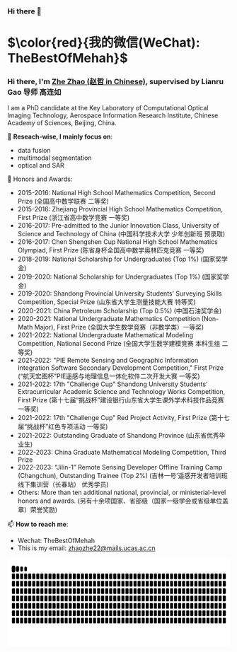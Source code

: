 ### Hi there 👋
# $\color{red}{我的微信(WeChat): TheBestOfMehah}$
### Hi there, I'm [Zhe Zhao (赵哲 in Chinese)]([https://yimiandai.work/](https://scholar.google.com/citations?user=aSPDpmgAAAAJ&hl=zh-CN)), supervised by Lianru Gao 导师 高连如

I am a PhD candidate at the Key Laboratory of Computational Optical Imaging Technology, Aerospace Information Research Institute, Chinese Academy of Sciences, Beijing, China.

🔭 **Reseach-wise, I mainly focus on**:
- data fusion
- multimodal segmentation
- optical and SAR

🏅 Honors and Awards:
- 2015-2016: National High School Mathematics Competition, Second Prize (全国高中数学联赛 二等奖)
- 2015-2016: Zhejiang Provincial High School Mathematics Competition, First Prize (浙江省高中数学竞赛 一等奖)
- 2016-2017: Pre-admitted to the Junior Innovation Class, University of Science and Technology of China (中国科学技术大学 少年创新班 预录取)
- 2016-2017: Chen Shengshen Cup National High School Mathematics Olympiad, First Prize (陈省身杯全国高中数学奥林匹克竞赛 一等奖)
- 2018-2019: National Scholarship for Undergraduates (Top 1%) (国家奖学金)
- 2019-2020: National Scholarship for Undergraduates (Top 1%) (国家奖学金)
- 2019-2020: Shandong Provincial University Students’ Surveying Skills Competition, Special Prize (山东省大学生测量技能大赛  特等奖)
- 2020-2021: China Petroleum Scholarship (Top 0.5%) (中国石油奖学金)
- 2020-2021: National Undergraduate Mathematics Competition (Non-Math Major), First Prize (全国大学生数学竞赛（非数学类）一等奖)
- 2021-2022: National Undergraduate Mathematical Modeling Competition, National Second Prize (全国大学生数学建模竞赛 本科生组 二等奖)
- 2021-2022: "PIE Remote Sensing and Geographic Information Integration Software Secondary Development Competition," First Prize (“航天宏图杯”PIE遥感与地理信息一体化软件二次开发大赛 一等奖)
- 2021-2022: 17th "Challenge Cup" Shandong University Students' Extracurricular Academic Science and Technology Works Competition, First Prize (第十七届“挑战杯”建设银行山东省大学生课外学术科技作品竞赛 一等奖)
- 2021-2022: 17th "Challenge Cup" Red Project Activity, First Prize (第十七届“挑战杯”红色专项活动 一等奖)
- 2021-2022: Outstanding Graduate of Shandong Province (山东省优秀毕业生)
- 2022-2023: China Graduate Mathematical Modeling Competition, Third Prize 
- 2022-2023: “Jilin-1” Remote Sensing Developer Offline Training Camp (Changchun), Outstanding Trainee (Top 2%) (吉林一号’遥感开发者培训班线下集训营（长春站） 优秀学员)
- Others: More than ten additional national, provincial, or ministerial-level honors and awards. (另有十余项国家、省部级（国家一级学会或省级单位盖章）荣誉奖励)

📫 **How to reach me**:
- Wechat: TheBestOfMehah
- This is my email: zhaozhe22@mails.ucas.ac.cn

<!--
**983955163/983955163** is a ✨ _special_ ✨ repository because its `README.md` (this file) appears on your GitHub profile.

Here are some ideas to get you started:

- 🔭 I’m currently working on ...
- 🌱 I’m currently learning ...
- 👯 I’m looking to collaborate on ...
- 🤔 I’m looking for help with ...
- 💬 Ask me about ...
- 📫 How to reach me: ...
- 😄 Pronouns: ...
- ⚡ Fun fact: ...
-->

<img src="https://raw.githubusercontent.com/mujianyu/mujianyu/output/github-contribution-grid-snake.svg" alt="logo" height="200"  align="center" style="margin: auto; margin-up: 5px;margin-bottom: 5px;" />
